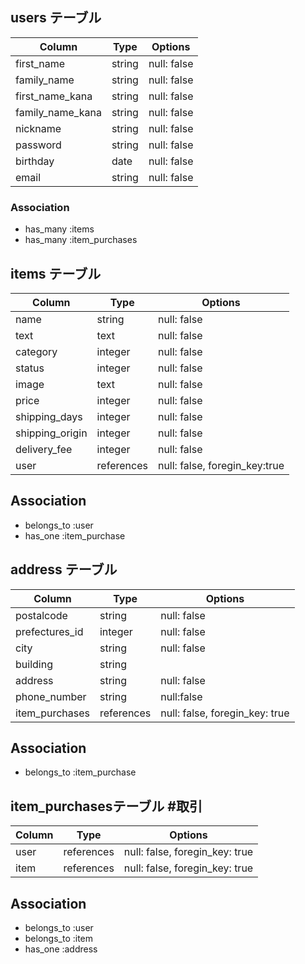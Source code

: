 ## users テーブル

| Column   | Type   | Options     |
| -------- | ------ | ----------- |
| first_name     | string | null: false |
| family_name     | string | null: false |
| first_name_kana     | string | null: false |
| family_name_kana     | string | null: false |
| nickname | string | null: false |
| password | string | null: false |
| birthday | date | null: false |
| email    | string | null: false |

### Association
- has_many :items
- has_many :item_purchases

## items テーブル

| Column | Type   | Options     |
| ------ | ------ | ----------- |
| name   | string | null: false |
| text   | text    | null: false |
| category| integer | null: false |
| status | integer  | null: false |
| image  |  text   | null: false |
| price  | integer | null: false |
| shipping_days | integer | null: false |
| shipping_origin | integer | null: false |
| delivery_fee | integer | null: false |
| user | references | null: false, foregin_key:true |

## Association
- belongs_to :user
- has_one :item_purchase

## address テーブル

| Column | Type       | Options                        |
| ------ | ---------- | ------------------------------ |
| postalcode | string | null: false |
| prefectures_id | integer | null: false |
| city    | string  | null: false |
| building | string |              |
| address | string | null: false |
| phone_number | string | null:false |
| item_purchases | references | null: false, foregin_key: true |

## Association
- belongs_to :item_purchase

##  item_purchasesテーブル   #取引

| Column  | Type    | Options     |
| ------- | ------- | ----------- |
| user | references | null: false, foregin_key: true|   
| item | references | null: false, foregin_key: true |

## Association
- belongs_to :user
- belongs_to :item
- has_one :address